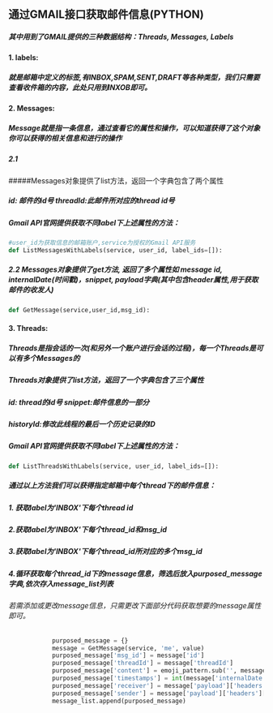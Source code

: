 ## 通过GMAIL接口获取邮件信息(PYTHON)

##### 其中用到了GMAIL提供的三种数据结构：Threads, Messages, Labels

#### 1. labels: 

##### 就是邮箱中定义的标签,有INBOX,SPAM,SENT,DRAFT等各种类型，我们只需要查看收件箱的内容，此处只用到INXOB即可。

#### 2. Messages:

##### Message就是指一条信息，通过查看它的属性和操作，可以知道获得了这个对象你可以获得的相关信息和进行的操作

##### 	2.1 
#####Messages对象提供了list方法，返回一个字典包含了两个属性

##### 		id: 邮件的id号 threadId:此邮件所对应的thread id号


##### Gmail API官网提供获取不同label下上述属性的方法：

``````python
#user_id为获取信息的邮箱账户,service为授权的Gmail API服务
def ListMessagesWithLabels(service, user_id, label_ids=[]):
``````



##### 2.2 Messages对象提供了get方法, 返回了多个属性如 message id, internalDate(时间戳)，snippet, payload字典(其中包含header属性,用于获取邮件的收发人)


``````python
def GetMessage(service,user_id,msg_id):
``````



#### 3. Threads:

##### Threads是指会话的一次(和另外一个账户进行会话的过程)，每一个Threads是可以有多个Messages的

##### 	Threads对象提供了list方法，返回了一个字典包含了三个属性

##### 		id: thread的id号		snippet:邮件信息的一部分		

##### 		historyId:修改此线程的最后一个历史记录的ID 

##### Gmail API官网提供获取不同label下上述属性的方法：

`````` python
def ListThreadsWithLabels(service, user_id, label_ids=[]):
``````



##### 通过以上方法我们可以获得指定邮箱中每个thread下的邮件信息：

##### 1. 获取label为'INBOX'下每个thread id

##### 2.获取label为'INBOX'下每个thread_id和msg_id

##### 3.获取label为'INBOX'下每个thread_id所对应的多个msg_id

##### 4.循环获取每个thread_id下的message信息，筛选后放入purposed_message字典,依次存入message_list列表

###### 若需添加或更改message信息，只需更改下面部分代码获取想要的message属性即可。
``````python
            purposed_message = {}
            message = GetMessage(service, 'me', value)
            purposed_message['msg_id'] = message['id']
            purposed_message['threadId'] = message['threadId']
            purposed_message['content'] = emoji_pattern.sub('', message['snippet'])#用了一个正则表达式过滤content中的表情
            purposed_message['timestamps'] = int(message['internalDate'])
            purposed_message['receiver'] = message['payload']['headers'][0]['value']
            purposed_message['sender'] = message['payload']['headers'][1]['value']
            message_list.append(purposed_message)

``````











  







